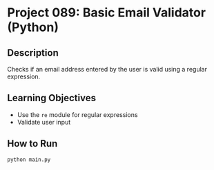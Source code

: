 # Project 089: Basic Email Validator (Python)

## Description
Checks if an email address entered by the user is valid using a regular expression.

## Learning Objectives
- Use the `re` module for regular expressions
- Validate user input

## How to Run
```
python main.py
```
